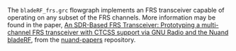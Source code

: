 The `bladeRF_frs.grc` flowgraph implements an FRS transceiver capable of
operating on any subset of the FRS channels. More information may be found in
the paper, [An SDR-Based FRS Transceiver: Prototyping a multi-channel FRS transceiver with CTCSS support via GNU Radio and the Nuand bladeRF](https://github.com/Nuand/nuand-papers/releases/download/20151029/bladeRF_frs.pdf), from the
[nuand-papers](https://www.github.com/nuand/nuand-papers/) repository.

